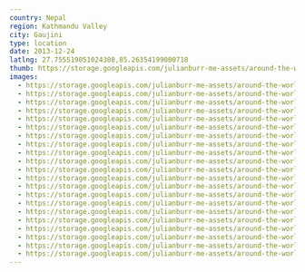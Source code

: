 ```yaml
---
country: Nepal
region: Kathmandu Valley
city: Gaujini
type: location
date: 2013-12-24
latlng: 27.755519051024308,85.26354199000718
thumb: https://storage.googleapis.com/julianburr-me-assets/around-the-world/nepal/gaujini/IMG_1938--thumb.JPG
images:
  - https://storage.googleapis.com/julianburr-me-assets/around-the-world/nepal/gaujini/IMG_1902.JPG
  - https://storage.googleapis.com/julianburr-me-assets/around-the-world/nepal/gaujini/IMG_1945.JPG
  - https://storage.googleapis.com/julianburr-me-assets/around-the-world/nepal/gaujini/IMG_1922.JPG
  - https://storage.googleapis.com/julianburr-me-assets/around-the-world/nepal/gaujini/IMG_1953.JPG
  - https://storage.googleapis.com/julianburr-me-assets/around-the-world/nepal/gaujini/IMG_1929.JPG
  - https://storage.googleapis.com/julianburr-me-assets/around-the-world/nepal/gaujini/IMG_1923.JPG
  - https://storage.googleapis.com/julianburr-me-assets/around-the-world/nepal/gaujini/IMG_1942.JPG
  - https://storage.googleapis.com/julianburr-me-assets/around-the-world/nepal/gaujini/IMG_1924.JPG
  - https://storage.googleapis.com/julianburr-me-assets/around-the-world/nepal/gaujini/IMG_1938.JPG
  - https://storage.googleapis.com/julianburr-me-assets/around-the-world/nepal/gaujini/IMG_1927.JPG
  - https://storage.googleapis.com/julianburr-me-assets/around-the-world/nepal/gaujini/IMG_1893.JPG
  - https://storage.googleapis.com/julianburr-me-assets/around-the-world/nepal/gaujini/IMG_1958.JPG
  - https://storage.googleapis.com/julianburr-me-assets/around-the-world/nepal/gaujini/IMG_1940.JPG
  - https://storage.googleapis.com/julianburr-me-assets/around-the-world/nepal/gaujini/IMG_1946.JPG
  - https://storage.googleapis.com/julianburr-me-assets/around-the-world/nepal/gaujini/IMG_1901.JPG
  - https://storage.googleapis.com/julianburr-me-assets/around-the-world/nepal/gaujini/IMG_1906.JPG
  - https://storage.googleapis.com/julianburr-me-assets/around-the-world/nepal/gaujini/IMG_1921.JPG
  - https://storage.googleapis.com/julianburr-me-assets/around-the-world/nepal/gaujini/IMG_1897.JPG
  - https://storage.googleapis.com/julianburr-me-assets/around-the-world/nepal/gaujini/IMG_1925.JPG
  - https://storage.googleapis.com/julianburr-me-assets/around-the-world/nepal/gaujini/IMG_1939.JPG
  - https://storage.googleapis.com/julianburr-me-assets/around-the-world/nepal/gaujini/IMG_1956.JPG
---
```

